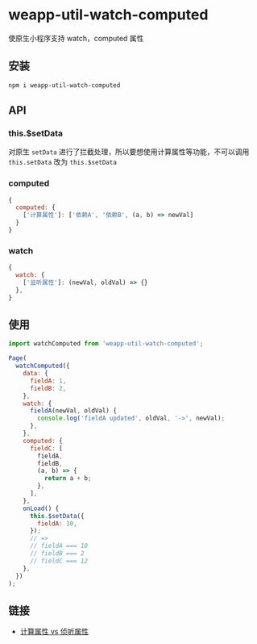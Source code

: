 # weapp-util-watch-computed

使原生小程序支持 watch，computed 属性

## 安装

```bash
npm i weapp-util-watch-computed
```

## API

### this.$setData
对原生 `setData` 进行了拦截处理，所以要想使用计算属性等功能，不可以调用 `this.setData` 改为 `this.$setData`

### computed
```js
{
  computed: {
    ['计算属性']: ['依赖A', '依赖B', (a, b) => newVal]
  }
}
```

### watch
```js
{
  watch: {
    ['监听属性']: (newVal, oldVal) => {}
  },
}
```

## 使用

```js
import watchComputed from 'weapp-util-watch-computed';

Page(
  watchComputed({
    data: {
      fieldA: 1,
      fieldB: 2,
    },
    watch: {
      fieldA(newVal, oldVal) {
        console.log('fieldA updated', oldVal, '->', newVal);
      },
    },
    computed: {
      fieldC: [
        fieldA,
        fieldB,
        (a, b) => {
          return a + b;
        },
      ],
    },
    onLoad() {
      this.$setData({
        fieldA: 10,
      });
      // =>
      // fieldA === 10
      // fieldB === 2
      // fieldC === 12
    },
  })
);
```

## 链接

* [计算属性 vs 侦听属性](https://cn.vuejs.org/v2/guide/computed.html#%E8%AE%A1%E7%AE%97%E5%B1%9E%E6%80%A7-vs-%E4%BE%A6%E5%90%AC%E5%B1%9E%E6%80%A7)
